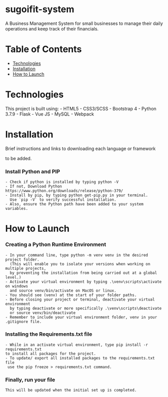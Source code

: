 # sugoifit-system

A Business Management System for small businesses to manage their 
daily operations and keep track of their financials. 

# Table of Contents 
    
- [Technologies](#technologies)
- [Installation](#installation)
- [How to Launch](#how-to-launch)


# Technologies
This project is built using: 
    - HTML5 
    - CSS3/SCSS
    - Bootstrap 4
    - Python 3.7.9
    - Flask 
    - Vue JS 
    - MySQL 
    - Webpack

# Installation 
Brief instructions and links to downloading each language or framework

to be added.

### Install Python and PIP
    - Check if python is installed by typing python -V
    - If not, Download Python https://www.python.org/downloads/release/python-379/
    - Install by pip, by typing python get-pip.py in your terminal. 
      Use `pip -V` to verify successful installation. 
    - Also, ensure the Python path have been added to your system variables.

# How to Launch

### Creating a Python Runtime Environment
    - In your command line, type python -m venv venv in the desired project folder. 
      (This will enable you to isolate your versions when working on multiple projects,
      by preventing the installation from being carried out at a global level.)
    - Activate your virtual environment by typing .\venv\scripts\activate on windows 
      and source venv/bin/activate on MacOS or linux.
    - You should see (venv) at the start of your folder paths.
    - Before closing your project or terminal, deactivate your virtual environment 
      by typing deactivate or more specifically .\venv\scripts\deactivate 
      or source venv/bin/deactivate
    - Remember to include your virtual environment folder, venv in your .gitignore file.
    

### Installing the Requirements.txt file 
    - While in an activate virtual environment, type pip install -r requirements.txt
    to install all packages for the project. 
    - To update/ export all installed packages to the requirements.txt file
     use the pip freeze > requirements.txt command.
     

### Finally, run your file 
    This will be updated when the initial set up is completed.
